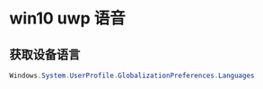# win10 uwp 语音

<!-- 草稿 -->

<!--more-->
<!-- CreateTime:2018/2/25 11:30:03 -->


## 获取设备语言

```csharp
Windows.System.UserProfile.GlobalizationPreferences.Languages
```

